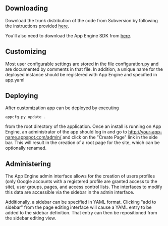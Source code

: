 ## Downloading ##

Download the trunk distribution of the code from Subversion by following the instructions provided [here](http://code.google.com/p/app-engine-site-creator/source/checkout).

You'll also need to download the App Engine SDK from [here](http://code.google.com/appengine/downloads.html).

## Customizing ##

Most user configurable settings are stored in the file configuration.py and are documented by comments in that file.  In addition, a unique name for the deployed instance should be registered with App Engine and specified in app.yaml

## Deploying ##

After customization app can be deployed by executing
```
appcfg.py update .
```
from the root directory of the application.  Once an install is running on App Engine, an administrator of the app should log in and go to http://your-app-name.appspot.com/admin/ and click on the "Create Page" link in the side bar.  This will result in the creation of a root page for the site, which can be optionally renamed.

## Administering ##

The App Engine admin interface allows for the creation of users profiles (only Google accounts with a registered profile are granted access to the site), user groups, pages, and access control lists.  The interfaces to modify this data are accessible via the sidebar in the admin interface.

Additionally, a sidebar can be specified in YAML format.  Clicking "add to sidebar" from the page editing interface will cause a YAML entry to be added to the sidebar definition.  That entry can then be repositioned from the sidebar editing view.